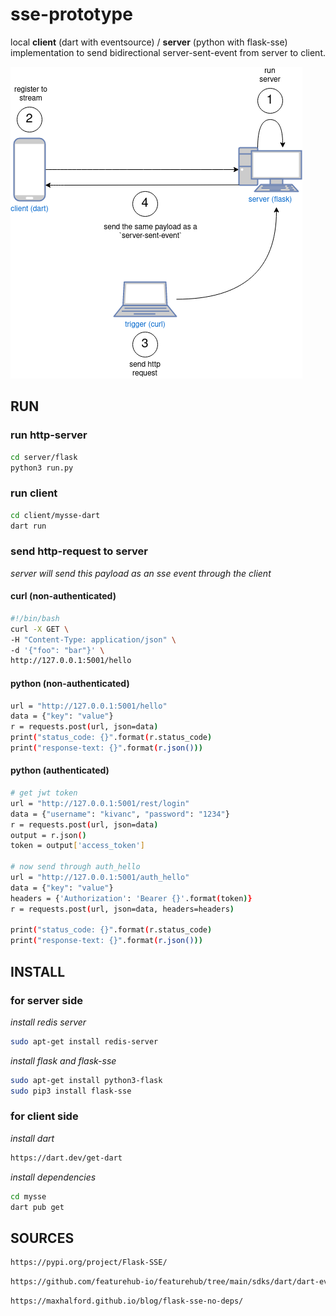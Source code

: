 # sse-prototype
local **client** (dart with eventsource) / **server** (python with flask-sse) implementation to send bidirectional server-sent-event from server to client.

![](img/sse.png)

## RUN

### run http-server
```sh
cd server/flask
python3 run.py
```

### run client
```sh
cd client/mysse-dart
dart run
```

### send http-request to server
*server will send this payload as an sse event through the client*

#### curl (non-authenticated)
```sh
#!/bin/bash
curl -X GET \
-H "Content-Type: application/json" \
-d '{"foo": "bar"}' \
http://127.0.0.1:5001/hello
```

#### python (non-authenticated)
```sh
url = "http://127.0.0.1:5001/hello"
data = {"key": "value"}
r = requests.post(url, json=data)  
print("status_code: {}".format(r.status_code)
print("response-text: {}".format(r.json()))
```

#### python (authenticated)
```sh
# get jwt token
url = "http://127.0.0.1:5001/rest/login"
data = {"username": "kivanc", "password": "1234"}
r = requests.post(url, json=data)
output = r.json()
token = output['access_token']

# now send through auth_hello
url = "http://127.0.0.1:5001/auth_hello"
data = {"key": "value"}
headers = {'Authorization': 'Bearer {}'.format(token)}
r = requests.post(url, json=data, headers=headers)

print("status_code: {}".format(r.status_code)
print("response-text: {}".format(r.json()))
```

## INSTALL

### for server side
*install redis server*
```sh
sudo apt-get install redis-server
```

*install flask and flask-sse*
```sh
sudo apt-get install python3-flask
sudo pip3 install flask-sse
```

### for client side
*install dart*
```sh
https://dart.dev/get-dart
```

*install dependencies*
```sh
cd mysse
dart pub get
```

## SOURCES

```sh
https://pypi.org/project/Flask-SSE/
```

```sh
https://github.com/featurehub-io/featurehub/tree/main/sdks/dart/dart-eventsource
```

```sh
https://maxhalford.github.io/blog/flask-sse-no-deps/
```
